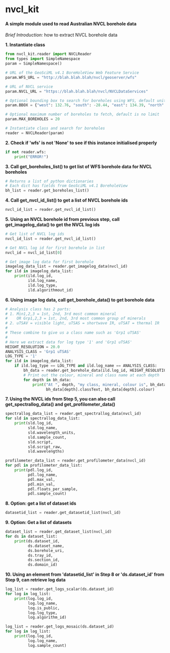 # nvcl_kit

#### A simple module used to read Australian NVCL borehole data

*Brief Introduction:* how to extract NVCL borehole data

**1. Instantiate class**

```python
from nvcl_kit.reader import NVCLReader 
from types import SimpleNamespace
param = SimpleNamespace()

# URL of the GeoSciML v4.1 BoreHoleView Web Feature Service
param.WFS_URL = "http://blah.blah.blah/nvcl/geoserver/wfs"

# URL of NVCL service
param.NVCL_URL = "https://blah.blah.blah/nvcl/NVCLDataServices"

# Optional bounding box to search for boreholes using WFS, default units are EPSG:4283 degrees
param.BBOX = {"west": 132.76, "south": -28.44, "east": 134.39, "north": -26.87 }

# Optional maximum number of boreholes to fetch, default is no limit
param.MAX_BOREHOLES = 20

# Instantiate class and search for boreholes
reader = NVCLReader(param)
```

**2. Check if 'wfs' is not 'None' to see if this instance initialised properly**

```python
if not reader.wfs:
    print("ERROR!")
```

**3. Call get_boreholes_list() to get list of WFS borehole data for NVCL boreholes**

```python
# Returns a list of python dictionaries
# Each dict has fields from GeoSciML v4.1 BoreholeView
bh_list = reader.get_boreholes_list()
```

**4. Call get_nvcl_id_list() to get a list of NVCL borehole ids**

```python
nvcl_id_list = reader.get_nvcl_id_list()
```

**5. Using an NVCL borehole id from previous step, call get_imagelog_data()
     to get the NVCL log ids**

```python
# Get list of NVCL log ids
nvcl_id_list = reader.get_nvcl_id_list()

# Get NVCL log id for first borehole in list
nvcl_id = nvcl_id_list[0]

# Get image log data for first borehole
imagelog_data_list = reader.get_imagelog_data(nvcl_id)
for ild in imagelog_data_list:
    print(ild.log_id,
          ild.log_name,
          ild.log_type,
          ild.algorithmout_id)
```

**6. Using image log data, call get_borehole_data() to get borehole data**

```python
# Analysis class has 2 parts:
# 1. Min1,2,3 = 1st, 2nd, 3rd most common mineral
#    OR Grp1,2,3 = 1st, 2nd, 3rd most common group of minerals
# 2. uTSAV = visible light, uTSAS = shortwave IR, uTSAT = thermal IR
#
# These combine to give us a class name such as 'Grp1 uTSAS'
#
# Here we extract data for log type '1' and 'Grp1 uTSAS'
HEIGHT_RESOLUTION = 20.0
ANALYSIS_CLASS = 'Grp1 uTSAS'
LOG_TYPE = '1'
for ild in imagelog_data_list:
    if ild.log_type == LOG_TYPE and ild.log_name == ANALYSIS_CLASS:
        bh_data = reader.get_borehole_data(ild.log_id, HEIGHT_RESOLUTION, ANALYSIS_CLASS)
        # Print out the colour, mineral and class name at each depth
        for depth in bh_data:
            print("At ", depth, "my class, mineral, colour is", bh_data[depth].className,
                  bh_data[depth].classText, bh_data[depth].colour)
```

**7. Using the NVCL ids from Step 5, you can also call get_spectrallog_data() and get_profilometer_data()**

```python
spectrallog_data_list = reader.get_spectrallog_data(nvcl_id)
for sld in spectrallog_data_list:
    print(sld.log_id,
          sld.log_name,
          sld.wavelength_units,
          sld.sample_count,
          sld.script,
          sld.script_raw,
          sld.wavelengths)

profilometer_data_list = reader.get_profilometer_data(nvcl_id)
for pdl in profilometer_data_list:
    print(pdl.log_id,
          pdl.log_name,
          pdl.max_val,
          pdl.min_val,
          pdl.floats_per_sample,
          pdl.sample_count)
```

**8. Option: get a list of dataset ids**

```python
datasetid_list = reader.get_datasetid_list(nvcl_id)
```

**9. Option: Get a list of datasets**

```python
dataset_list = reader.get_dataset_list(nvcl_id)
for ds in dataset_list:
    print(ds.dataset_id,
          ds.dataset_name,
          ds.borehole_uri,
          ds.tray_id,
          ds.section_id,
          ds.domain_id)
```


**10. Using an element from 'datasetid_list' in Step 8 or 'ds.dataset_id' from Step 9, can retrieve log data**


``` python
log_list = reader.get_logs_scalar(ds.dataset_id)
for log in log_list:
    print(log.log_id,
          log.log_name,
          log.is_public,
          log.log_type,
          log.algorithm_id)
```


``` python
log_list = reader.get_logs_mosaic(ds.dataset_id)
for log in log_list:
    print(log.log_id,
          log.log_name,
          log.sample_count)
```
